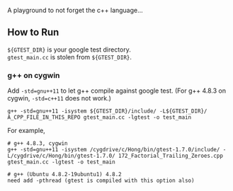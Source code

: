 A playground to not forget the c++ language...

## How to Run
`${GTEST_DIR}` is your google test directory.       
`gtest_main.cc` is stolen from `${GTEST_DIR}`.        

### g++ on cygwin
Add `-std=gnu++11` to let g++ compile against google test. (For g++ 4.8.3 on cygwin,
`-std=c++11` does not work.)     

    g++ -std=gnu++11 -isystem ${GTEST_DIR}/include/ -L${GTEST_DIR}/ A_CPP_FILE_IN_THIS_REPO gtest_main.cc -lgtest -o test_main

For example,

    # g++ 4.8.3, cygwin
    g++ -std=gnu++11 -isystem /cygdrive/c/Hong/bin/gtest-1.7.0/include/ -L/cygdrive/c/Hong/bin/gtest-1.7.0/ 172_Factorial_Trailing_Zeroes.cpp gtest_main.cc -lgtest -o test_main

    # g++ (Ubuntu 4.8.2-19ubuntu1) 4.8.2
    need add -pthread (gtest is compiled with this option also)


